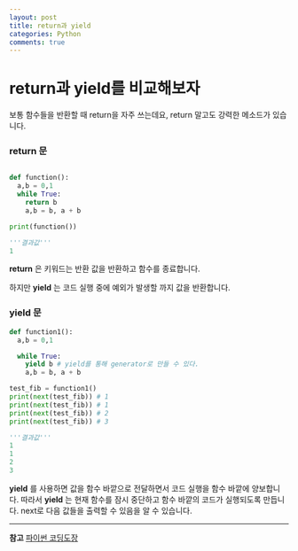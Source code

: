 ```yaml
---
layout: post
title: return과 yield
categories: Python
comments: true
---
```


# return과 yield를 비교해보자


보통 함수들을 반환할 때 return을 자주 쓰는데요, return 말고도 강력한 메소드가 있습니다.


### __return__ 문
~~~python

def function():
  a,b = 0,1
  while True:
    return b
    a,b = b, a + b

print(function())

'''결과값'''
1
~~~

__return__ 은 키워드는 반환 값을 반환하고 함수를 종료합니다.

하지만 __yield__ 는 코드 실행 중에 예외가 발생할 까지 값을 반환합니다.

### __yield__ 문



~~~python
def function1():
  a,b = 0,1

  while True:
    yield b # yield를 통해 generator로 만들 수 있다.
    a,b = b, a + b

test_fib = function1()
print(next(test_fib)) # 1
print(next(test_fib)) # 1
print(next(test_fib)) # 2
print(next(test_fib)) # 3

'''결과값'''
1
1
2
3
~~~

__yield__ 를 사용하면 값을 함수 바깥으로 전달하면서 코드 실행을 함수 바깥에 양보합니다.
따라서 __yield__ 는 현재 함수를 잠시 중단하고 함수 바깥의 코드가 실행되도록 만듭니다.
next로 다음 값들을 출력할 수 있음을 알 수 있습니다.


---
__참고__
[파이썬 코딩도장](https://dojang.io/mod/page/view.php?id=2412)
